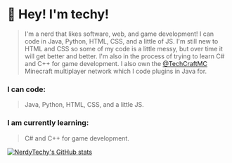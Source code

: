 # :wave: Hey! I'm techy!
> I'm a nerd that likes software, web, and game development! I can code in Java, Python, HTML, CSS, and a little of JS. I'm still new to HTML and CSS so some of my code is a little messy, but over time it will get better and better. I'm also in the process of trying to learn C# and C++ for game development. I also own the [@TechCraftMC](https://github.com/TechCraftMC) Minecraft multiplayer network which I code plugins in Java for.

### I can code:
> Java, Python, HTML, CSS, and a little JS.

### I am currently learning:
> C# and C++ for game development.

[![NerdyTechy's GitHub stats](https://github-readme-stats.vercel.app/api?username=NerdyTechy)](https://github.com/NerdyTechy&count_private=true&show_icons=true&theme=dark)

